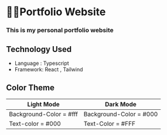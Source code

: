 # 🙎‍♂️Portfolio Website

### This is my personal portfolio website

## Technology Used
- Language : Typescript
- Framework: React , Tailwind



## Color Theme

| Light Mode | Dark Mode |
| ------------- | --------------- |
| Background-Color = #fff | Background-Color = #000 |
| Text-color = #000 | Text-Color = #FFF |

